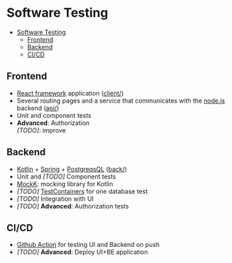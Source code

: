 # Software Testing

- [Software Testing](#software-testing)
  - [Frontend](#frontend)
  - [Backend](#backend)
  - [CI/CD](#cicd)

## Frontend

+ [React framework](https://reactjs.org/) application ([client/](client/))
+ Several routing pages and a service that communicates with the [node.js](https://nodejs.org/) backend ([api/](api/))
+ Unit and component tests
+ **Advanced**: Authorization \
  *[TODO]*: improve

## Backend

+ [Kotlin](https://kotlinlang.org/) + [Spring](https://spring.io/) + [PostgreqsQL](https://www.postgresql.org/) ([back/](back/))
+ Unit and *[TODO]* Component tests
+ [MockK](https://mockk.io/): mocking library for Kotlin
+ *[TODO]* [TestContainers](https://testcontainers.org/) for one database test
+ *[TODO]* Integration with UI
+ *[TODO]* **Advanced**: Authorization tests

## CI/CD

+ [Github Action](https://github.com/features/actions) for testing UI and Backend on push
+ *[TODO]* **Advanced**: Deploy UI+BE application
